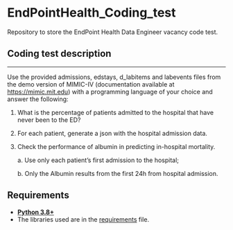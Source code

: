 # EndPointHealth_Coding_test
Repository to store the EndPoint Health Data Engineer vacancy code test.

## Coding test description
---
Use the provided admissions, edstays, d_labitems and labevents files from the demo version of MIMIC-IV (documentation available at https://mimic.mit.edu) with a programming language of your choice and answer the following:

1.	What is the percentage of patients admitted to the hospital that have never been to the ED?
2.	For each patient, generate a json with the hospital admission data.
3.	Check the performance of albumin in predicting in-hospital mortality.

    a.	Use only each patient’s first admission to the hospital;

    b.	Only the Albumin results from the first 24h from hospital admission.
## Requirements
- **[Python 3.8+](https://www.python.org/downloads/ "Link for Python download.")**
- The libraries used are in the [requirements](https://github.com/Sabrina112358/EndPointHealth_Coding_test/blob/main/requirements.txt) file.
